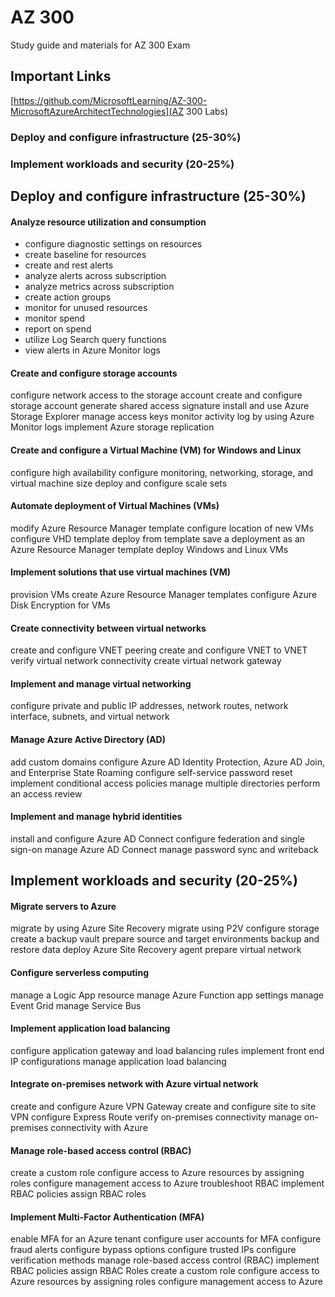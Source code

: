 # AZ 300
Study guide and materials for AZ 300 Exam 

## Important Links 
[https://github.com/MicrosoftLearning/AZ-300-MicrosoftAzureArchitectTechnologies](AZ 300 Labs)

### Deploy and configure infrastructure (25-30%)
### Implement workloads and security (20-25%)

## Deploy and configure infrastructure (25-30%)
#### Analyze resource utilization and consumption
+ configure diagnostic settings on resources
+ create baseline for resources
+ create and rest alerts
+ analyze alerts across subscription
+ analyze metrics across subscription
+ create action groups
+ monitor for unused resources
+ monitor spend
+ report on spend
+ utilize Log Search query functions
+ view alerts in Azure Monitor logs

#### Create and configure storage accounts
configure network access to the storage account
create and configure storage account
generate shared access signature
install and use Azure Storage Explorer
manage access keys
monitor activity log by using Azure Monitor logs
implement Azure storage replication

#### Create and configure a Virtual Machine (VM) for Windows and Linux
configure high availability
configure monitoring, networking, storage, and virtual machine size
deploy and configure scale sets

#### Automate deployment of Virtual Machines (VMs)
modify Azure Resource Manager template
configure location of new VMs
configure VHD template
deploy from template
save a deployment as an Azure Resource Manager template
deploy Windows and Linux VMs

#### Implement solutions that use virtual machines (VM)
provision VMs
create Azure Resource Manager templates
configure Azure Disk Encryption for VMs

#### Create connectivity between virtual networks
create and configure VNET peering
create and configure VNET to VNET
verify virtual network connectivity
create virtual network gateway

#### Implement and manage virtual networking
configure private and public IP addresses, network routes, network interface, subnets, and virtual network

#### Manage Azure Active Directory (AD)
add custom domains
configure Azure AD Identity Protection, Azure AD Join, and Enterprise State Roaming
configure self-service password reset
implement conditional access policies
manage multiple directories
perform an access review

#### Implement and manage hybrid identities
install and configure Azure AD Connect
configure federation and single sign-on
manage Azure AD Connect
manage password sync and writeback

## Implement workloads and security (20-25%)

#### Migrate servers to Azure
migrate by using Azure Site Recovery
migrate using P2V
configure storage
create a backup vault
prepare source and target environments
backup and restore data
deploy Azure Site Recovery agent
prepare virtual network

#### Configure serverless computing
manage a Logic App resource
manage Azure Function app settings
manage Event Grid
manage Service Bus

#### Implement application load balancing
configure application gateway and load balancing rules
implement front end IP configurations
manage application load balancing

#### Integrate on-premises network with Azure virtual network
create and configure Azure VPN Gateway
create and configure site to site VPN
configure Express Route
verify on-premises connectivity
manage on-premises connectivity with Azure

#### Manage role-based access control (RBAC)
create a custom role
configure access to Azure resources by assigning roles
configure management access to Azure
troubleshoot RBAC
implement RBAC policies
assign RBAC roles

#### Implement Multi-Factor Authentication (MFA)
enable MFA for an Azure tenant
configure user accounts for MFA
configure fraud alerts
configure bypass options
configure trusted IPs
configure verification methods
manage role-based access control (RBAC)
implement RBAC policies
assign RBAC Roles
create a custom role
configure access to Azure resources by assigning roles
configure management access to Azure
